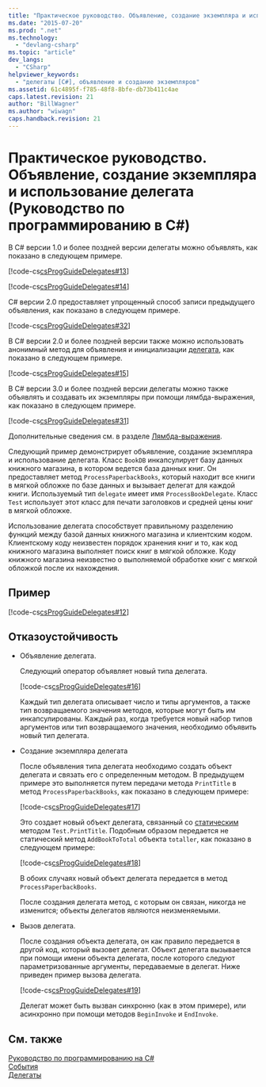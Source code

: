 ```yaml
---
title: "Практическое руководство. Объявление, создание экземпляра и использование делегата (Руководство по программированию в C#) | Microsoft Docs"
ms.date: "2015-07-20"
ms.prod: ".net"
ms.technology: 
  - "devlang-csharp"
ms.topic: "article"
dev_langs: 
  - "CSharp"
helpviewer_keywords: 
  - "делегаты [C#], объявление и создание экземпляров"
ms.assetid: 61c4895f-f785-48f8-8bfe-db73b411c4ae
caps.latest.revision: 21
author: "BillWagner"
ms.author: "wiwagn"
caps.handback.revision: 21
---
```

# Практическое руководство. Объявление, создание экземпляра и использование делегата (Руководство по программированию в C#)
В C\# версии 1.0 и более поздней версии делегаты можно объявлять, как показано в следующем примере.  
  
 [!code-cs[csProgGuideDelegates#13](../../../csharp/programming-guide/delegates/codesnippet/csharp/csrefDelegates/Delegates.cs#13)]  
  
 [!code-cs[csProgGuideDelegates#14](../../../csharp/programming-guide/delegates/codesnippet/csharp/csrefDelegates/Delegates.cs#14)]  
  
 C\# версии 2.0 предоставляет упрощенный способ записи предыдущего объявления, как показано в следующем примере.  
  
 [!code-cs[csProgGuideDelegates#32](../../../csharp/programming-guide/delegates/codesnippet/csharp/csrefDelegates/Delegates.cs#32)]  
  
 В C\# версии 2.0 и более поздней версии также можно использовать анонимный метод для объявления и инициализации [делегата](../../../csharp/language-reference/keywords/delegate.md), как показано в следующем примере.  
  
 [!code-cs[csProgGuideDelegates#15](../../../csharp/programming-guide/delegates/codesnippet/csharp/csrefDelegates/Delegates.cs#15)]  
  
 В C\# версии 3.0 и более поздней версии делегаты можно также объявлять и создавать их экземпляры при помощи лямбда\-выражения, как показано в следующем примере.  
  
 [!code-cs[csProgGuideDelegates#31](../../../csharp/programming-guide/delegates/codesnippet/csharp/csrefDelegates/Delegates.cs#31)]  
  
 Дополнительные сведения см. в разделе [Лямбда\-выражения](../../../csharp/programming-guide/statements-expressions-operators/lambda-expressions.md).  
  
 Следующий пример демонстрирует объявление, создание экземпляра и использование делегата.  Класс `BookDB` инкапсулирует базу данных книжного магазина, в котором ведется база данных книг.  Он предоставляет метод `ProcessPaperbackBooks`, который находит все книги в мягкой обложке по базе данных и вызывает делегат для каждой книги.  Используемый тип `delegate` имеет имя `ProcessBookDelegate`.  Класс `Test` использует этот класс для печати заголовков и средней цены книг в мягкой обложке.  
  
 Использование делегата способствует правильному разделению функций между базой данных книжного магазина и клиентским кодом.  Клиентскому коду неизвестен порядок хранения книг и то, как код книжного магазина выполняет поиск книг в мягкой обложке.  Коду книжного магазина неизвестно о выполняемой обработке книг с мягкой обложкой после их нахождения.  
  
## Пример  
 [!code-cs[csProgGuideDelegates#12](../../../csharp/programming-guide/delegates/codesnippet/csharp/csrefDelegates/Delegates.cs#12)]  
  
## Отказоустойчивость  
  
-   Объявление делегата.  
  
     Следующий оператор объявляет новый типа делегата.  
  
     [!code-cs[csProgGuideDelegates#16](../../../csharp/programming-guide/delegates/codesnippet/csharp/csrefDelegates/Delegates.cs#16)]  
  
     Каждый тип делегата описывает число и типы аргументов, а также тип возвращаемого значения методов, которые могут быть им инкапсулированы.  Каждый раз, когда требуется новый набор типов аргументов или тип возвращаемого значения, необходимо объявить новый тип делегата.  
  
-   Создание экземпляра делегата  
  
     После объявления типа делегата необходимо создать объект делегата и связать его с определенным методом.  В предыдущем примере это выполняется путем передачи метода `PrintTitle` в метод `ProcessPaperbackBooks`, как показано в следующем примере:  
  
     [!code-cs[csProgGuideDelegates#17](../../../csharp/programming-guide/delegates/codesnippet/csharp/csrefDelegates/Delegates.cs#17)]  
  
     Это создает новый объект делегата, связанный со [статическим](../../../csharp/language-reference/keywords/static.md) методом `Test.PrintTitle`.  Подобным образом передается не статический метод `AddBookToTotal` объекта `totaller`, как показано в следующем примере:  
  
     [!code-cs[csProgGuideDelegates#18](../../../csharp/programming-guide/delegates/codesnippet/csharp/csrefDelegates/Delegates.cs#18)]  
  
     В обоих случаях новый объект делегата передается в метод `ProcessPaperbackBooks`.  
  
     После создания делегата метод, с которым он связан, никогда не изменится; объекты делегатов являются неизменяемыми.  
  
-   Вызов делегата.  
  
     После создания объекта делегата, он как правило передается в другой код, который вызовет делегат.  Объект делегата вызывается при помощи имени объекта делегата, после которого следуют параметризованные аргументы, передаваемые в делегат.  Ниже приведен пример вызова делегата.  
  
     [!code-cs[csProgGuideDelegates#19](../../../csharp/programming-guide/delegates/codesnippet/csharp/csrefDelegates/Delegates.cs#19)]  
  
     Делегат может быть вызван синхронно \(как в этом примере\), или асинхронно при помощи методов `BeginInvoke` и `EndInvoke`.  
  
## См. также  
 [Руководство по программированию на C\#](../../../csharp/programming-guide/index.md)   
 [События](../../../csharp/programming-guide/events/index.md)   
 [Делегаты](../../../csharp/programming-guide/delegates/index.md)